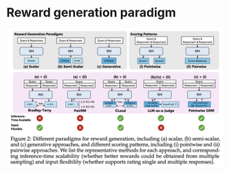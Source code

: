 # Reward generation paradigm





![image-20250407102746677](./_imgs/image-20250407102746677.png)





